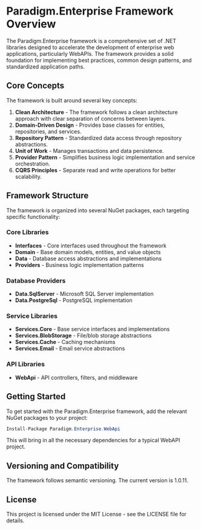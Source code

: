 # Paradigm.Enterprise Framework Overview

The Paradigm.Enterprise framework is a comprehensive set of .NET libraries designed to accelerate the development of enterprise web applications, particularly WebAPIs. The framework provides a solid foundation for implementing best practices, common design patterns, and standardized application paths.

## Core Concepts

The framework is built around several key concepts:

1. **Clean Architecture** - The framework follows a clean architecture approach with clear separation of concerns between layers.
2. **Domain-Driven Design** - Provides base classes for entities, repositories, and services.
3. **Repository Pattern** - Standardized data access through repository abstractions.
4. **Unit of Work** - Manages transactions and data persistence.
5. **Provider Pattern** - Simplifies business logic implementation and service orchestration.
6. **CQRS Principles** - Separate read and write operations for better scalability.

## Framework Structure

The framework is organized into several NuGet packages, each targeting specific functionality:

### Core Libraries
- **Interfaces** - Core interfaces used throughout the framework
- **Domain** - Base domain models, entities, and value objects
- **Data** - Database access abstractions and implementations
- **Providers** - Business logic implementation patterns

### Database Providers
- **Data.SqlServer** - Microsoft SQL Server implementation
- **Data.PostgreSql** - PostgreSQL implementation

### Service Libraries
- **Services.Core** - Base service interfaces and implementations
- **Services.BlobStorage** - File/blob storage abstractions
- **Services.Cache** - Caching mechanisms
- **Services.Email** - Email service abstractions

### API Libraries
- **WebApi** - API controllers, filters, and middleware

## Getting Started

To get started with the Paradigm.Enterprise framework, add the relevant NuGet packages to your project:

```csharp
Install-Package Paradigm.Enterprise.WebApi
```

This will bring in all the necessary dependencies for a typical WebAPI project.

## Versioning and Compatibility

The framework follows semantic versioning. The current version is 1.0.11.

## License

This project is licensed under the MIT License - see the LICENSE file for details. 